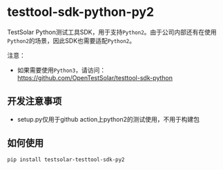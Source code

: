 # testtool-sdk-python-py2

TestSolar Python测试工具SDK，用于支持`Python2`。由于公司内部还有在使用`Python2`的场景，因此SDK也需要适配`Python2`。

注意：

- 如果需要使用`Python3`，请访问：https://github.com/OpenTestSolar/testtool-sdk-python

## 开发注意事项

- setup.py仅用于github action上python2的测试使用，不用于构建包

## 如何使用

```shell
pip install testsolar-testtool-sdk-py2
```